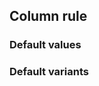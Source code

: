 ## Column rule


<!-- <values.columnRule> -->
### Default values

<!-- </values.columnRule> -->

<!-- <variants.columnRule> -->
### Default variants

<!-- </variants.columnRule> -->